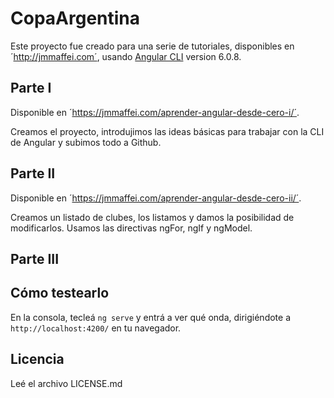 # CopaArgentina
Este proyecto fue creado para una serie de tutoriales, disponibles en ´http://jmmaffei.com´, usando [Angular CLI](https://github.com/angular/angular-cli) version 6.0.8.

## Parte I

Disponible en ´https://jmmaffei.com/aprender-angular-desde-cero-i/´.

Creamos el proyecto, introdujimos las ideas básicas para trabajar con la CLI de Angular y subimos todo a Github.

## Parte II

Disponible en ´https://jmmaffei.com/aprender-angular-desde-cero-ii/´.

Creamos un listado de clubes, los listamos y damos la posibilidad de modificarlos. Usamos las directivas ngFor, ngIf y ngModel.

## Parte III



## Cómo testearlo

En la consola, tecleá `ng serve` y entrá a ver qué onda, dirigiéndote a `http://localhost:4200/` en tu navegador.

## Licencia

Leé el archivo LICENSE.md